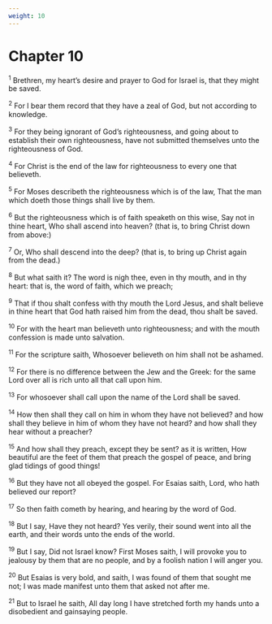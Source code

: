 ```yaml
---
weight: 10
---
```


# Chapter 10

<sup>1</sup> Brethren, my heart’s desire and prayer to God for Israel is, that they might be saved. 

<sup>2</sup> For I bear them record that they have a zeal of God, but not according to knowledge. 

<sup>3</sup> For they being ignorant of God’s righteousness, and going about to establish their own righteousness, have not submitted themselves unto the righteousness of God. 

<sup>4</sup> For Christ is the end of the law for righteousness to every one that believeth. 

<sup>5</sup> For Moses describeth the righteousness which is of the law, That the man which doeth those things shall live by them. 

<sup>6</sup> But the righteousness which is of faith speaketh on this wise, Say not in thine heart, Who shall ascend into heaven? (that is, to bring Christ down from above:) 

<sup>7</sup> Or, Who shall descend into the deep? (that is, to bring up Christ again from the dead.) 

<sup>8</sup> But what saith it? The word is nigh thee, even in thy mouth, and in thy heart: that is, the word of faith, which we preach; 

<sup>9</sup> That if thou shalt confess with thy mouth the Lord Jesus, and shalt believe in thine heart that God hath raised him from the dead, thou shalt be saved. 

<sup>10</sup> For with the heart man believeth unto righteousness; and with the mouth confession is made unto salvation. 

<sup>11</sup> For the scripture saith, Whosoever believeth on him shall not be ashamed. 

<sup>12</sup> For there is no difference between the Jew and the Greek: for the same Lord over all is rich unto all that call upon him. 

<sup>13</sup> For whosoever shall call upon the name of the Lord shall be saved. 

<sup>14</sup> How then shall they call on him in whom they have not believed? and how shall they believe in him of whom they have not heard? and how shall they hear without a preacher? 

<sup>15</sup> And how shall they preach, except they be sent? as it is written, How beautiful are the feet of them that preach the gospel of peace, and bring glad tidings of good things! 

<sup>16</sup> But they have not all obeyed the gospel. For Esaias saith, Lord, who hath believed our report? 

<sup>17</sup> So then faith cometh by hearing, and hearing by the word of God. 

<sup>18</sup> But I say, Have they not heard? Yes verily, their sound went into all the earth, and their words unto the ends of the world. 

<sup>19</sup> But I say, Did not Israel know? First Moses saith, I will provoke you to jealousy by them that are no people, and by a foolish nation I will anger you. 

<sup>20</sup> But Esaias is very bold, and saith, I was found of them that sought me not; I was made manifest unto them that asked not after me. 

<sup>21</sup> But to Israel he saith, All day long I have stretched forth my hands unto a disobedient and gainsaying people. 


